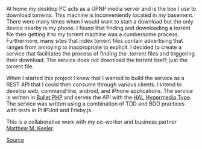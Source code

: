 At home my desktop PC acts as a UPNP media server and is the box I use to
download torrents. This machine is inconveniently located in my basement. There
were many times when I would want to start a download but the only device
nearby is my phone. I found that finding and downloading a torrent file then
getting it to my torrent machine was a cumbersome process. Furthermore, many
sites that index torrent files contain advertising that ranges from annoying to
inappropriate to explicit. I decided to create a service that facilitates the
process of finding the .torrent files and triggering their download. The
service does not download the torrent itself; just the torrent file.

When I started this project I knew that I wanted to build the service as a REST
API that I could then consume through various clients. I intend to develop web,
command line, android, and iPhone applications. The service is written in
[Bullet PHP][bullet] and serves the API with the [HAL Hypermedia Type][hal].
The service was written using a combination of TDD and BDD practices with tests
in PHPUnit and Frisby.js.

This is a collaborative work with my co-worker and business partner [Matthew M.
Keeler][matthew].

[Source][source]

[source]: https://github.com/Tortugas-Consulting-LLC/find.torrent
[matthew]: http://matthewmkeeler.com
[bullet]: http://bulletphp.com/
[hal]: http://stateless.co/hal_specification.html
